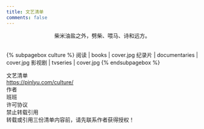 ```yaml
---
title: 文艺清单
comments: false
---
```


<center>
柴米油盐之外，劈柴、喂马、诗和远方。
</center>
<br/>

{% subpagebox culture %}
阅读 | books | cover.jpg
纪录片 | documentaries | cover.jpg
影视剧 | tvseries |  cover.jpg
{% endsubpagebox %}

<!-- LICENSE SECTION -->
<div class="license">
    <div class="license-title">文艺清单</div>
    <div class="license-link">
        <a href="https://pinlyu.com/culture/" rel="noopener" target="_blank">https://pinlyu.com/culture/</a>
    </div>
    <div class="license-meta">
        <div class="license-meta-item">
            <div class="license-meta-title">作者</div>
            <div class="license-meta-text">班班</div>
        </div>
        <div class="license-meta-item">
            <div class="license-meta-title">许可协议</div>
            <div class="license-meta-text">禁止转载引用</div>
        </div>
    </div>
    <div class="license-statement">转载或引用三份清单内容前，请先联系作者获得授权！</div>
</div>